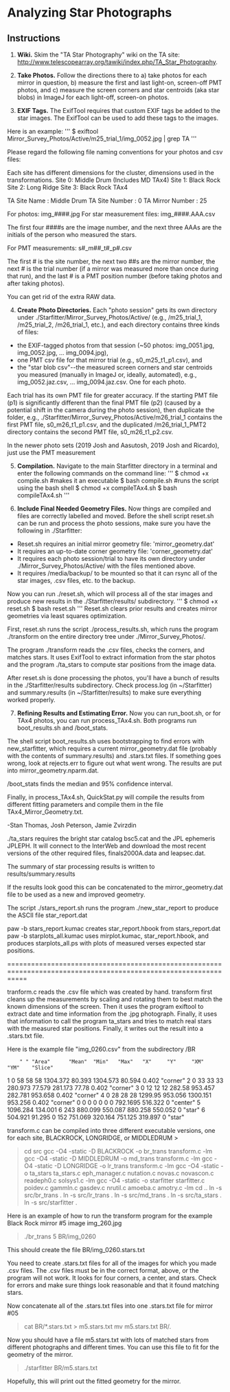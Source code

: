 # Analyzing Star Photographs

## Instructions

1. **Wiki.** Skim the "TA Star Photography" wiki on the TA site: http://www.telescopearray.org/tawiki/index.php/TA_Star_Photography.

2. **Take Photos.** Follow the directions there to a) take photos for each mirror in question, b) measure the first and last light-on, screen-off PMT photos, and c) measure the screen corners and star centroids (aka star blobs) in ImageJ for each light-off, screen-on photos.

3. **EXIF Tags.** The ExifTool requires that custom EXIF tags be added to the star images. The ExifTool can be used to add these tags to the images.

Here is an example:
'''
$ exiftool Mirror_Survey_Photos/Active/m25_trial_1/img_0052.jpg | grep TA
'''

Please regard the following file naming conventions for your photos and csv files:

Each site has different dimensions for the cluster, dimensions used in the transformations.
Site 0: Middle Drum (Includes MD TAx4)
Site 1: Black Rock
Site 2: Long Ridge
Site 3: Black Rock TAx4

TA Site Name                    : Middle Drum
TA Site Number                  : 0
TA Mirror Number                : 25

For photos: img_####.jpg
For star measurement files: img_####.AAA.csv

The first four ####s are the image number, and the next three AAAs are the initials of the person who measured the stars.

For PMT measurements: s#_m##_t#_p#.csv

The first # is the site number, the next two ##s are the mirror number, the next # is the trial number (if a mirror was measured more than once during that run), and the last # is a PMT position number (before taking photos and after taking photos).

You can get rid of the extra RAW data.

4. **Create Photo Directories.** Each "photo session" gets its own directory under ./Starfitter/Mirror_Survey_Photos/Active/ (e.g., /m25_trial_1, /m25_trial_2, /m26_trial_1, etc.), and each directory contains three kinds of files:
  - the EXIF-tagged photos from that session (~50 photos: img_0051.jpg, img_0052.jpg, ... img_0094.jpg),
  - one PMT csv file for that mirror trial (e.g., s0_m25_t1_p1.csv), and
  - the "star blob csv"--the measured screen corners and star centroids you measured (manually in ImageJ or, ideally, automated), e.g., img_0052.jaz.csv, ... img_0094.jaz.csv. One for each photo.

Each trial has its own PMT file for greater accuracy. If the starting PMT file (p1) is significantly different than the final PMT file (p2) (caused by a potential shift in the camera during the photo session), then duplicate the folder, e.g., ./Starfitter/Mirror_Survey_Photos/Active/m26_trial_1 contains the first PMT file, s0_m26_t1_p1.csv, and the duplicated /m26_trial_1_PMT2 directory contains the second PMT file, s0_m26_t1_p2.csv.

  In the newer photo sets (2019 Josh and Aasutosh, 2019 Josh and Ricardo), just use the PMT measurement

5. **Compilation.** Navigate to the main Starfitter directory in a terminal and enter the following commands on the command line:
'''
    $ chmod +x compile.sh #makes it an executable
    $ bash compile.sh     #runs the script using the bash shell
    $ chmod +x compileTAx4.sh
    $ bash compileTAx4.sh
'''

6. **Include Final Needed Geometry Files.** Now things are compiled and files are correctly labelled and moved. Before the shell script reset.sh can be run and process the photo sessions, make sure you have the following in ./Starfitter:

- Reset.sh requires an initial mirror geometry file: 'mirror_geometry.dat'
- It requires an up-to-date corner geometry file: 'corner_geometry.dat'
- It requires each photo session/trial to have its own directory under ./Mirror_Survey_Photos/Active/ with the files mentioned above.
- It requires /media/backup/ to be mounted so that it can rsync all of the star images, .csv files, etc. to the backup.

Now you can run ./reset.sh, which will process all of the star images and produce new results in the ./Starfitter/results/ subdirectory.
'''
    $ chmod +x reset.sh
    $ bash reset.sh
'''
Reset.sh clears prior results and creates mirror geometries via least squares optimization.

First, reset.sh runs the script ./process_results.sh, which runs the program ./transform on the entire directory tree under ./Mirror_Survey_Photos/.

The program ./transform reads the .csv files, checks the corners, and matches stars. It uses ExifTool to extract information from the star photos and the program ./ta_stars to compute star positions from the image data.

After reset.sh is done processing the photos, you'll have a bunch of results in the ./Starfitter/results subdirectory. Check process.log (in ~/Starfitter) and summary.results (in ~/Starfitter/results) to make sure everything worked properly.

7. **Refining Results and Estimating Error.** Now you can run_boot.sh, or for TAx4 photos, you can run process_TAx4.sh. Both programs run boot_results.sh and /boot_stats.

The shell script boot_results.sh uses bootstrapping to find errors with new_starfitter, which requires a current mirror_geometry.dat file (probably with the contents of summary.results) and .stars.txt files. If something goes wrong, look at rejects.err to figure out what went wrong. The results are put into mirror_geometry.nparm.dat.

/boot_stats finds the median and 95% confidence interval.

Finally, in process_TAx4.sh, QuickStat.py will compile the results from different fitting parameters and compile them in the file TAx4_Mirror_Geometry.txt.

-Stan Thomas, Josh Peterson, Jamie Zvirzdin







./ta_stars requires the bright star catalog bsc5.cat and the JPL ephemeris JPLEPH. It will connect to the InterWeb and download the
most recent versions of the other required files, finals2000A.data and leapsec.dat.

The summary of star processing results is written to results/summary.results

If the results look good this can be concatenated to the mirror_geometry.dat file to be used as a new and improved geometry.

The script ./stars_report.sh runs the program ./new_star_report to produce the ASCII file star_report.dat

paw -b stars_report.kumac  creates star_report.hbook from stars_report.dat
paw -b starplots_all.kumac uses mirplot.kumac, star_report.hbook, and produces starplots_all.ps with plots of measured verses expected star positions.


=================================================================================================================


tranform.c reads the .csv file which was created by hand. transform first cleans up the measurements by scaling and
rotating them to best match the known dimensions of the screen. Then it uses the program exiftool to extract
date and time information from the .jpg photograph. Finally, it uses that information to call the program ta_stars
and tries to match real stars with the measured star positions. Finally, it writes out the result into a .stars.txt
file.

Here is the example file "img_0260.csv" from the subdirectory /BR

        " " "Area"      "Mean"  "Min"   "Max"   "X"     "Y"     "XM"    "YM"    "Slice"
1       0       58      58      58      1304.372        80.393  1304.573        80.594  0.402   "corner"
2       0       33      33      33      280.973 77.579  281.173 77.78   0.402   "corner"
3       0       12      12      12      282.58  953.457 282.781 953.658 0.402   "corner"
4       0       28      28      28      1299.95 953.056 1300.151        953.256 0.402   "corner"
0       0       0       0       0       0       0       792.1695        516.322 0       "center"
5       1096.284        134.001 6       243     880.099 550.087 880.258 550.052 0       "star"
6       504.921 91.295  0       152     751.069 320.164 751.125 319.897 0       "star"

transform.c can be compiled into three different executable versions, one for each site,
BLACKROCK, LONGRIDGE, or MIDDLEDRUM >

>cd src
>gcc -O4 -static -D BLACKROCK -o br_trans transform.c -lm
>gcc -O4 -static -D MIDDLEDRUM -o md_trans transform.c -lm
>gcc -O4 -static -D LONGRIDGE -o lr_trans transform.c -lm
>gcc -O4 -static -o ta_stars ta_stars.c eph_manager.c nutation.c novas.c novascon.c readeph0.c solsys1.c -lm
>gcc -O4 -static -o starfitter starfitter.c poidev.c gammln.c gasdev.c nrutil.c amoeba.c amotry.c -lm
>cd ..
>ln -s src/br_trans .
>ln -s src/lr_trans .
>ln -s src/md_trans .
>ln -s src/ta_stars .
>ln -s src/starfitter .

Here is an example of how to run the transform program for the example Black Rock mirror #5 image img_260.jpg

>./br_trans 5 BR/img_0260

This should create the file BR/img_0260.stars.txt

You need to create .stars.txt files for all of the images for which you made .csv files. The .csv files must
be in the correct format, above, or the program will not work. It looks for four corners, a center, and stars.
Check for errors and make sure things look reasonable and that it found matching stars.

Now concatenate all of the .stars.txt files into one .stars.txt file for mirror #05

>cat BR/*.stars.txt > m5.stars.txt
>mv m5.stars.txt BR/.

Now you should have a file m5.stars.txt with lots of matched stars from different photographs and different
times. You can use this file to fit for the geometry of the mirror.

>./starfitter BR/m5.stars.txt

Hopefully, this will print out the fitted geometry for the mirror.

